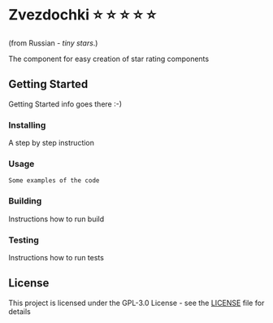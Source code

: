 # Zvezdochki :star: :star: :star: :star: :star:
 (from Russian - _tiny stars_.)

The component for easy creation of star rating components

## Getting Started

Getting Started info goes there :-)

### Installing

A step by step instruction

### Usage

```
Some examples of the code 
```

### Building

Instructions how to run build


### Testing

Instructions how to run tests

## License

This project is licensed under the GPL-3.0 License - see the [LICENSE](LICENSE.md) file for details
